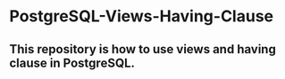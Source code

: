 # PostgreSQL-Views-Having-Clause

## This repository is how to use views and having clause in PostgreSQL.
